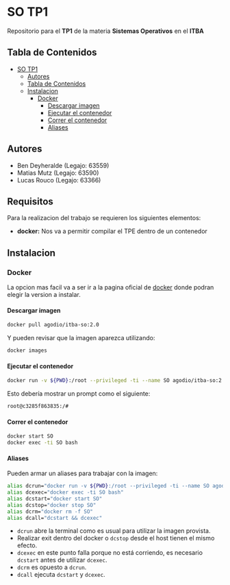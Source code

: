 # SO TP1

Repositorio para el **TP1** de la materia **Sistemas Operativos** en el **ITBA**

## Tabla de Contenidos

  - [SO TP1](#so-tp1)
    - [Autores](#autores)
    - [Tabla de Contenidos](#tabla-de-contenidos)
    - [Instalacion](#instalacion)
      - [Docker](#docker)
        - [Descargar imagen](#descargar-imagen)
        - [Ejecutar el contenedor](#ejecutar-el-contenedor)
        - [Correr el contenedor](#correr-el-contenedor)
        - [Aliases](#aliases)

## Autores

- Ben Deyheralde (Legajo: 63559)
- Matias Mutz (Legajo: 63590)
- Lucas Rouco (Legajo: 63366)

## Requisitos

Para la realizacion del trabajo se requieren los siguientes elementos:

- **docker:** Nos va a permitir compilar el TPE dentro de un contenedor

## Instalacion

### Docker

La opcion mas facil va a ser ir a la pagina oficial de [docker](https://www.docker.com/products/docker-desktop/) donde podran elegir la version a instalar.

#### Descargar imagen

```bash
docker pull agodio/itba-so:2.0
```

Y pueden revisar que la imagen aparezca utilizando:

```bash
docker images
```

#### Ejecutar el contenedor

```bash
docker run -v ${PWD}:/root --privileged -ti --name SO agodio/itba-so:2.0
```

Esto debería mostrar un prompt como el siguiente:

```bash
root@c3285f863835:/#
```

#### Correr el contenedor

```bash
docker start SO
docker exec -ti SO bash
```

#### Aliases

Pueden armar un aliases para trabajar con la imagen:

```bash
alias dcrun="docker run -v ${PWD}:/root --privileged -ti --name SO agodio/itba-so:2.0"
alias dcexec="docker exec -ti SO bash"
alias dcstart="docker start SO"
alias dcstop="docker stop SO"
alias dcrm="docker rm -f SO"
alias dcall="dcstart && dcexec"
```

- `dcrun` abre la terminal como es usual para utilizar la imagen provista.
- Realizar exit dentro del docker o `dcstop` desde el host tienen el mismo efecto.
- `dcexec` en este punto falla porque no está corriendo, es necesario `dcstart` antes de utilizar `dcexec`.
- `dcrm` es opuesto a `dcrun`.
- `dcall` ejecuta `dcstart` y `dcexec`.
